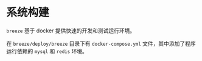 # 系统构建

`breeze` 基于 docker 提供快速的开发和测试运行环境。

在 `breeze/deploy/breeze` 目录下有 `docker-compose.yml` 文件，其中添加了程序运行依赖的 `mysql` 和 `redis` 环境。

